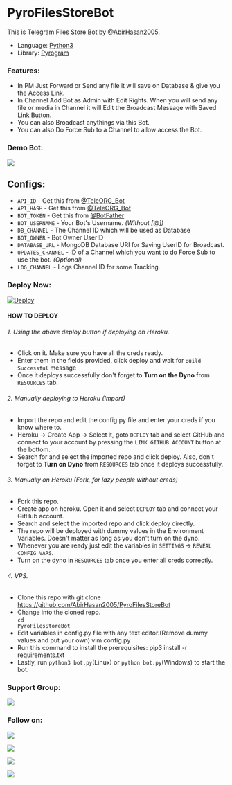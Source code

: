 # PyroFilesStoreBot
This is Telegram Files Store Bot by [@AbirHasan2005](https://github.com/AbirHasan2005).

* Language: [Python3](https://www.python.org)
* Library: [Pyrogram](https://docs.pyrogram.org)

### Features:
- In PM Just Forward or Send any file it will save on Database & give you the Access Link.
- In Channel Add Bot as Admin with Edit Rights. When you will send any file or media in Channel it will Edit the Broadcast Message with Saved Link Button.
- You can also Broadcast anythings via this Bot.
- You can also Do Force Sub to a Channel to allow access the Bot.

### Demo Bot:
<a href="https://t.me/SuperFilesStoreBot"><img src="https://img.shields.io/badge/Demo-Telegram%20Bot-blue.svg?logo=telegram"></a>

## Configs:
* `API_ID` - Get this from [@TeleORG_Bot](https://t.me/TeleORG_Bot)
* `API_HASH` - Get this from [@TeleORG_Bot](https://t.me/TeleORG_Bot)
* `BOT_TOKEN` - Get this from [@BotFather](https://t.me/BotFather)
* `BOT_USERNAME` - Your Bot's Username. *(Without [@])*
* `DB_CHANNEL` - The Channel ID which will be used as Database
* `BOT_OWNER` - Bot Owner UserID
* `DATABASE_URL` - MongoDB Database URI for Saving UserID for Broadcast.
* `UPDATES_CHANNEL` - ID of a Channel which you want to do Force Sub to use the bot. *(Optional)*
* `LOG_CHANNEL` - Logs Channel ID for some Tracking.

### Deploy Now:
[![Deploy](https://www.herokucdn.com/deploy/button.svg)](https://heroku.com/deploy?template=https://github.com/AbirHasan2005/PyroFilesStoreBot)

#### HOW TO DEPLOY

###### 1. Using the above deploy button if deploying on Heroku.
 - Click on it. Make sure you have all the creds ready.
 - Enter them in the fields provided, click deploy and wait for `Build Successful` message
 - Once it deploys successfully don't forget to **Turn on the Dyno** from `RESOURCES` tab.
 
###### 2. Manually deploying to Heroku (Import)
 - Import the repo and edit the config.py file and enter your creds if you know where to.
 - Heroku -> Create App -> Select it, goto `DEPLOY` tab and select GitHub and connect to your account by pressing the `LINK GITHUB ACCOUNT` button at the bottom.
 - Search for and select the imported repo and click deploy. Also, don't forget to **Turn on Dyno** from `RESOURCES` tab once it deploys successfully.

###### 3. Manually on Heroku (Fork, for lazy people without creds)
 - Fork this repo.
 - Create app on heroku. Open it and select `DEPLOY` tab and connect your GitHub account.
 - Search and select the imported repo and click deploy directly.
 - The repo will be deployed with dummy values in the Environment Variables. Doesn't matter as long as you don't turn on the dyno.
 - Whenever you are ready just edit the variables in `SETTINGS` -> `REVEAL CONFIG VARS`.
 - Turn on the dyno in `RESOURCES` tab once you enter all creds correctly.

###### 4. VPS.
 - Clone this repo with git clone https://github.com/AbirHasan2005/PyroFilesStoreBot
 - Change into the cloned repo.<br>
               <code>cd PyroFilesStoreBot</code>
 - Edit variables in config.py file with any text editor.(Remove dummy values and put your own)
               vim config.py
 - Run this command to install the prerequisites:
               pip3 install -r requirements.txt
 - Lastly, run `python3 bot.py`(Linux) or `python bot.py`(Windows) to start the bot.
 
 
 


### Support Group:
<a href="https://t.me/linux_repo"><img src="https://img.shields.io/badge/Telegram-Join%20Telegram%20Group-blue.svg?logo=telegram"></a>

### Follow on:
<p align="left">
<a href="https://github.com/AbirHasan2005"><img src="https://img.shields.io/badge/GitHub-Follow%20on%20GitHub-inactive.svg?logo=github"></a>
</p>
<p align="left">
<a href="https://twitter.com/AbirHasan2005"><img src="https://img.shields.io/badge/Twitter-Follow%20on%20Twitter-informational.svg?logo=twitter"></a>
</p>
<p align="left">
<a href="https://facebook.com/AbirHasan2005"><img src="https://img.shields.io/badge/Facebook-Follow%20on%20Facebook-blue.svg?logo=facebook"></a>
</p>
<p align="left">
<a href="https://instagram.com/AbirHasan2005"><img src="https://img.shields.io/badge/Instagram-Follow%20on%20Instagram-important.svg?logo=instagram"></a>
</p>
